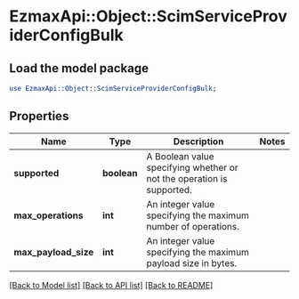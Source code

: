 # EzmaxApi::Object::ScimServiceProviderConfigBulk

## Load the model package
```perl
use EzmaxApi::Object::ScimServiceProviderConfigBulk;
```

## Properties
Name | Type | Description | Notes
------------ | ------------- | ------------- | -------------
**supported** | **boolean** | A Boolean value specifying whether or not the operation is supported. | 
**max_operations** | **int** | An integer value specifying the maximum number of operations. | 
**max_payload_size** | **int** | An integer value specifying the maximum payload size in bytes. | 

[[Back to Model list]](../README.md#documentation-for-models) [[Back to API list]](../README.md#documentation-for-api-endpoints) [[Back to README]](../README.md)


